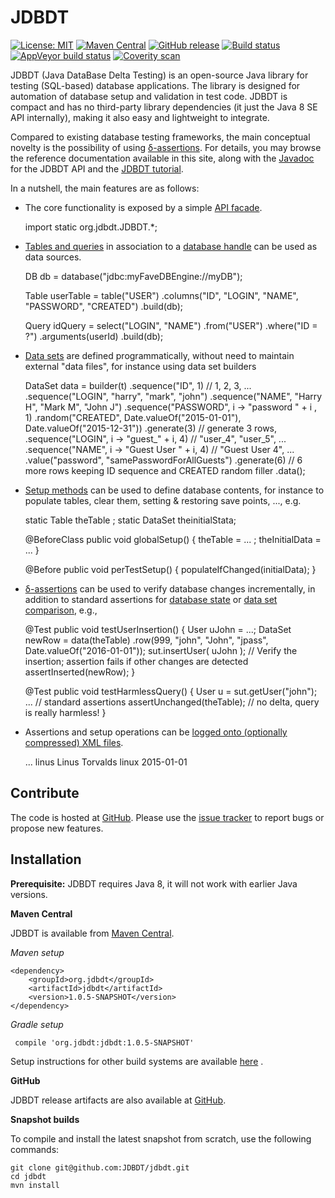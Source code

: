 # JDBDT 

[![License: MIT](https://img.shields.io/badge/License-MIT-yellow.svg)](http://jdbdt.org/MIT_License.html)
[![Maven Central](https://img.shields.io/maven-central/v/org.jdbdt/jdbdt.svg)](https://search.maven.org/#search%7Cga%7C1%7Corg.jdbdt)
[![GitHub release](https://img.shields.io/github/release/JDBDT/jdbdt.svg)](https://github.com/JDBDT/jdbdt/releases)
[![Build status](https://api.travis-ci.org/JDBDT/jdbdt.png?branch=master)](https://travis-ci.org/JDBDT/jdbdt)
[![AppVeyor build status](https://ci.appveyor.com/api/projects/status/647d281hp1b8py3p?svg=false)](https://ci.appveyor.com/project/edrdo/jdbdt)
[![Coverity scan](https://scan.coverity.com/projects/13763/badge.svg?flat=1)](https://scan.coverity.com/projects/edrdo-jdbdt)

JDBDT (Java DataBase Delta Testing) is an open-source Java library for 
testing (SQL-based) database applications. The library is designed for automation 
of database setup and validation in test code. 
JDBDT is compact and has no third-party library dependencies (it just the Java 8 SE API internally), 
making it also easy and lightweight to integrate. 

Compared to existing database testing frameworks, the main conceptual novelty
is the possibility of using [&delta;-assertions](DBAssertions.html#DeltaAssertions). 
For details, you may browse the reference documentation available in this site, along with the [Javadoc](apidocs/index.html?org/jdbdt/JDBDT.html) for the JDBDT API and the [JDBDT tutorial](Tutorial.html).

In a nutshell, the main features are as follows:

* The core functionality is exposed by a simple [API facade](Facade.html).


    import static org.jdbdt.JDBDT.*;


* [Tables and queries](DataSources.html) in association to a [database handle](DB.html) 
can be used as data sources.   


    DB db = database("jdbc:myFaveDBEngine://myDB");
    
    Table userTable = 
      table("USER")
	 .columns("ID", "LOGIN", "NAME", "PASSWORD", "CREATED")
	 .build(db);
	 
	Query idQuery = 
	  select("LOGIN", "NAME")
     .from("USER")
     .where("ID = ?")
     .arguments(userId)
     .build(db);


* [Data sets](DataSets.html) are defined programmatically,
without need to maintain external "data files", for instance using data set builders


    DataSet data = 
       builder(t)
      .sequence("ID", 1) // 1, 2, 3, ...
      .sequence("LOGIN", "harry", "mark", "john")
      .sequence("NAME", "Harry H", "Mark M", "John J")
      .sequence("PASSWORD", i -> "password " + i , 1)
      .random("CREATED", Date.valueOf("2015-01-01"), Date.valueOf("2015-12-31"))
      .generate(3) // generate 3 rows, 
      .sequence("LOGIN", i -> "guest_" + i, 4)  // "user_4", "user_5", ...
      .sequence("NAME", i -> "Guest User " + i, 4) // "Guest User 4", ...
      .value("password", "samePasswordForAllGuests") 
      .generate(6) // 6 more rows keeping ID sequence and CREATED random filler
      .data();   
   
      
* [Setup methods](DBSetup.html) can be used to define database contents, 
for instance to populate tables, clear them, setting & restoring save points, ..., e.g.


    static Table theTable ;
    static DataSet theinitialStata; 
    
    @BeforeClass
    public void globalSetup() {
      theTable = ... ;
      theInitialData = ...
    }
    
    @Before
    public void perTestSetup() {
       populateIfChanged(initialData);
    }


* [&delta;-assertions](DBAssertions.html#DeltaAssertions) can be used to verify 
database changes incrementally, in addition to standard
assertions for [database state](DBAssertions.html#StateAssertions) 
or [data set comparison](DBAssertions.html#DataSetAssertions), e.g., 

   
    @Test
    public void testUserInsertion() {
      User uJohn = ...;
      DataSet newRow = 
         data(theTable)
        .row(999, "john", "John", "jpass", Date.valueOf("2016-01-01"));
	  sut.insertUser( uJohn ); 
	  // Verify the insertion; assertion fails if other changes are detected
	  assertInserted(newRow); 
	}
	
	@Test
	public void testHarmlessQuery() {
	  User u = sut.getUser("john");
	  ... // standard assertions
	  assertUnchanged(theTable); // no delta, query is really harmless!
    }
    
* Assertions and setup operations can be [logged onto (optionally compressed) XML files](Logs.html).


	<jdbdt-log-message time="..." version="...">
    ...
	  <delta-assertion>
        <expected>
          <old-data count="0"/>
          <new-data count="0"/>
        </expected>
        <errors>
      	  <old-data>
            <expected count="0"/>
            <actual count="1">
              <row>
                <column java-type="java.lang.String" label="LOGIN">linus</column>
                <column java-type="java.lang.String" label="NAME">Linus Torvalds</column>
                <column java-type="java.lang.String" label="PASSWORD">linux</column>
                <column java-type="java.sql.Date" label="CREATED">2015-01-01</column>
              </row>
            </actual>
          </old-data>
          <new-data>
            <expected count="0"/>
            <actual count="0"/>
          </new-data>
        </errors>
      </delta-assertion>
    </jdbdt-log-message>


## Contribute

The code is hosted at [GitHub](https://github.com/JDBDT/jdbdt).
Please use the [issue tracker](https://github.com/edrdo/JDBDT/issues)
to report bugs or propose new features.

## Installation 

**Prerequisite:** JDBDT requires Java 8, it will not work 
with earlier Java versions. 

**Maven Central**

JDBDT is available from [Maven Central](http://search.maven.org/#search%7Cga%7C1%7Cjdbdt).

*Maven setup*

	<dependency>
		<groupId>org.jdbdt</groupId>
        <artifactId>jdbdt</artifactId>
        <version>1.0.5-SNAPSHOT</version>
    </dependency>

*Gradle setup*

     compile 'org.jdbdt:jdbdt:1.0.5-SNAPSHOT'

Setup instructions for other build systems are available [here](dependency-info.html) .
    
**GitHub**

JDBDT release artifacts are also available
at [GitHub](https://github.com/JDBDT/jdbdt/releases).

**Snapshot builds**

To compile and install the latest snapshot from scratch, use
the following commands:

	git clone git@github.com:JDBDT/jdbdt.git
	cd jdbdt
	mvn install 
